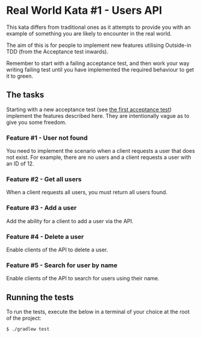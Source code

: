 # Real World Kata #1 - Users API
This kata differs from traditional ones as it attempts to provide you with an example of something you are likely to
encounter in the real world.

The aim of this is for people to implement new features utilising Outside-in TDD (from the Acceptance test inwards).

Remember to start with a failing acceptance test, and then work your way writing failing test until you have implemented
the required behaviour to get it to green.

## The tasks
Starting with a new acceptance test (see [the first acceptance test](src/test/java/upsd/acceptance/AT_GetUserById.java))
implement the features described here. They are intentionally vague as to give you some freedom.

### Feature #1 - User not found
You need to implement the scenario when a client requests a user that does not exist. For example, there are no users
and a client requests a user with an ID of 12.

### Feature #2 - Get all users
When a client requests all users, you must return all users found.

### Feature #3 - Add a user
Add the ability for a client to add a user via the API.

### Feature #4 - Delete a user
Enable clients of the API to delete a user.

### Feature #5 - Search for user by name
Enable clients of the API to search for users using their name.

## Running the tests
To run the tests, execute the below in a terminal of your choice at the root of the project:

    $ ./gradlew test